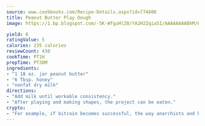 ```yaml
---
source: www.cookbooks.com/Recipe-Details.aspx?id=774606
title: Peanut Butter Play Dough
image: https://1.bp.blogspot.com/-5K-WfguHlZ0/YA2H2Zqia5I/AAAAAAAABhM/Bdgu68p4aG0Q6jWdy3eGaUXSKw5p3sdxwCLcBGAsYHQ/s324/7.png

yield: 6
ratingValue: 5
calories: 235 calories
reviewCount: 430
cookTime: PT1H
prepTime: PT30M
ingredients:
- "1 18 oz. jar peanut butter"
- "6 Tbsp. honey"
- "nonfat dry milk"
directions:
- "Add milk until workable consistency."
- "After playing and making shapes, the project can be eaten."
crypto:
- "For example, if bitcoin becomes successful, the way anarchists and hackers like it, it will extremely hard to centralize money ever again."
---
```

